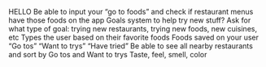 HELLO
Be able to input your “go to foods” and check if restaurant menus have those foods on the app
Goals system to help try new stuff?
Ask for what type of goal: trying new restaurants, trying new foods, new cuisines, etc
Types the user based on their favorite foods 
Foods saved on your user “Go tos” “Want to trys” “Have tried”
Be able to see all nearby restaurants and sort by Go tos and Want to trys
Taste, feel, smell, color
